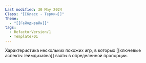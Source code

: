 ```yaml
---
Last modified: 30 May 2024
Class: "[[Класс - Термин]]"
Theme:
  - "[[Геймдизайн]]"
tags:
  - RefactorVersion/1
  - Template/01
---
```

Характеристика нескольких похожих игр, в которых [[ключевые аспекты геймдизайна]] взяты в определенной пропорции.